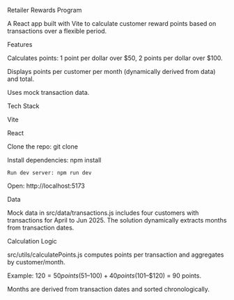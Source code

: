 Retailer Rewards Program

A React app built with Vite to calculate customer reward points based on transactions over a flexible period.

Features





Calculates points: 1 point per dollar over $50, 2 points per dollar over $100.



Displays points per customer per month (dynamically derived from data) and total.



Uses mock transaction data.

Tech Stack





Vite



React





Clone the repo: git clone <repo-url>



Install dependencies: npm install


```Run dev server: npm run dev``` 





Open: http://localhost:5173

Data

Mock data in src/data/transactions.js includes four customers with transactions for April to Jun 2025. The solution dynamically extracts months from transaction dates.

Calculation Logic





src/utils/calculatePoints.js computes points per transaction and aggregates by customer/month.



Example: $120 = 50 points ($51–$100) + 40 points ($101–$120) = 90 points.

Months are derived from transaction dates and sorted chronologically.
